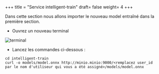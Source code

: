 +++
title = "Service intelligent-train"
draft= false
weight= 4
+++

Dans cette section nous allons importer le nouveau model entraîné dans la première section.


- Ouvrez un nouveau terminal

![terminal](/images/dev-section/new-terminal-bash.png)

- Lancez les commandes ci-dessous : 

```
cd intelligent-train
curl -o models/model.onnx http://minio.minio:9000/<remplacez user_id par le nom d'utiliseur qui vous a été assigné>/models/model.onnx
```
